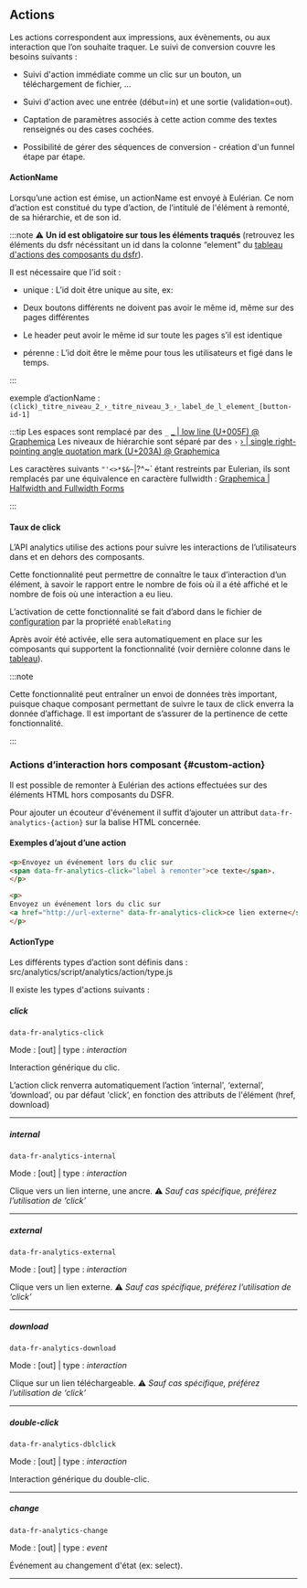## Actions

Les actions correspondent aux impressions, aux évènements, ou aux interaction que l’on souhaite traquer. Le suivi de conversion couvre les besoins suivants :

* Suivi d'action immédiate comme un clic sur un bouton, un téléchargement de fichier, …

* Suivi d'action avec une entrée (début=in) et une sortie (validation=out).

* Captation de paramètres associés à cette action comme des textes renseignés ou des cases cochées.

* Possibilité de gérer des séquences de conversion - création d'un funnel étape par étape.

#### ActionName

Lorsqu’une action est émise, un actionName est envoyé à Eulérian.
Ce nom d’action est constitué du type d’action, de l’intitulé de l'élément à remonté, de sa hiérarchie, et de son id.

:::note
⚠️ **Un id est obligatoire sur tous les éléments traqués** (retrouvez les éléments du dsfr nécéssitant un id dans la colonne “element” du [tableau d'actions des composants du dsfr](component-actions.md)).

Il est nécessaire que l’id soit :

* unique : L’id doit être unique au site, ex:

* Deux boutons différents ne doivent pas avoir le même id, même sur des pages différentes

* Le header peut avoir le même id sur toute les pages s’il est identique

* pérenne : L’id doit être le même pour tous les utilisateurs et figé dans le temps.

:::

exemple d’actionName : `(click)_titre_niveau_2_›_titre_niveau_3_›_label_de_l_element_[button-id-1]`

:::tip
Les espaces sont remplacé par des `_` [_ | low line (U+005F) @ Graphemica](https://graphemica.com/_)
Les niveaux de hiérarchie sont séparé par des `›` [› | single right-pointing angle quotation mark (U+203A) @ Graphemica](https://graphemica.com/%E2%80%BA)

Les caractères suivants `"'<>*$&~`|\?^~` étant restreints par Eulerian, ils sont remplacés par une équivalence en caractère fullwidth : [Graphemica | Halfwidth and Fullwidth Forms](https://graphemica.com/blocks/halfwidth-and-fullwidth-forms)

:::

#### Taux de click

L’API analytics utilise des actions pour suivre les interactions de l’utilisateurs dans et en dehors des composants.

Cette fonctionnalité peut permettre de connaître le taux d’interaction d’un élément, à savoir le rapport entre le nombre de fois où il a été affiché et le nombre de fois où une interaction a eu lieu.

L’activation de cette fonctionnalité se fait d’abord dans le fichier de [configuration](configuration.md) par la propriété `enableRating`

Après avoir été activée, elle sera automatiquement en place sur les composants qui supportent la fonctionnalité (voir dernière colonne dans le [tableau](component-actions.md)).

:::note

Cette fonctionnalité peut entraîner un envoi de données très important, puisque chaque composant permettant de suivre le taux de click enverra la donnée d’affichage. Il est important de s’assurer de la pertinence de cette fonctionnalité.

:::

### Actions d’interaction hors composant {#custom-action}

Il est possible de remonter à Eulérian des actions effectuées sur des éléments HTML hors composants du DSFR.

Pour ajouter un écouteur d'événement il suffit d’ajouter un attribut `data-fr-analytics-{action}` sur la
balise
HTML concernée.

#### Exemples d’ajout d’une action

```html
<p>Envoyez un événement lors du clic sur
<span data-fr-analytics-click="label à remonter">ce texte</span>.
</p>
```

```html
<p>
Envoyez un événement lors du clic sur
<a href="http://url-externe" data-fr-analytics-click>ce lien externe</span>.
</p>
```

#### ActionType

Les différents types d’action sont définis dans : src/analytics/script/analytics/action/type.js

Il existe les types d'actions suivants :

##### click

`data-fr-analytics-click`

Mode : [out] | type : _interaction_

Interaction générique du clic.

L’action click renverra automatiquement l’action ‘internal', ‘external’, ‘download’, ou par défaut 'click’,
en fonction des attributs de l'élément (href, download)

* * *

##### internal

`data-fr-analytics-internal`

Mode : [out] | type : _interaction_

Clique vers un lien interne, une ancre.
⚠️ _Sauf cas spécifique, préférez l’utilisation de ‘click’_

* * *

##### external

`data-fr-analytics-external`

Mode : [out] | type : _interaction_

Clique vers un lien externe.
⚠️ _Sauf cas spécifique, préférez l’utilisation de ‘click’_

* * *

##### download

`data-fr-analytics-download`

Mode : [out] | type : _interaction_

Clique sur un lien téléchargeable.
⚠️ _Sauf cas spécifique, préférez l’utilisation de ‘click’_

* * *

##### double-click

`data-fr-analytics-dblclick`

Mode : [out] | type : _interaction_

Interaction générique du double-clic.

* * *

##### change

`data-fr-analytics-change`

Mode : [out] | type : _event_

Événement au changement d'état (ex: select).

* * *
